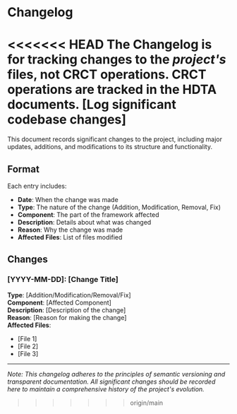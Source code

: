 # Changelog
<<<<<<< HEAD
**The Changelog is for tracking changes to the *project's* files, not CRCT operations. CRCT operations are tracked in the HDTA documents.**
[Log significant codebase changes]
=======

This document records significant changes to the project, including major updates, additions, and modifications to its structure and functionality.

## Format
Each entry includes:
- **Date**: When the change was made
- **Type**: The nature of the change (Addition, Modification, Removal, Fix)
- **Component**: The part of the framework affected
- **Description**: Details about what was changed
- **Reason**: Why the change was made
- **Affected Files**: List of files modified

## Changes

### [YYYY-MM-DD]: [Change Title]

**Type**: [Addition/Modification/Removal/Fix]  
**Component**: [Affected Component]  
**Description**: [Description of the change]  
**Reason**: [Reason for making the change]  
**Affected Files**:
- [File 1]
- [File 2]
- [File 3]

---

*Note: This changelog adheres to the principles of semantic versioning and transparent documentation. All significant changes should be recorded here to maintain a comprehensive history of the project's evolution.*
>>>>>>> origin/main
